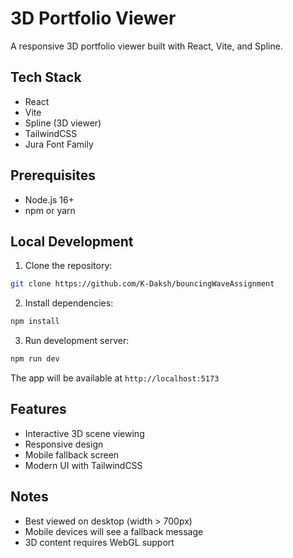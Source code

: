 # 3D Portfolio Viewer

A responsive 3D portfolio viewer built with React, Vite, and Spline.

## Tech Stack

- React
- Vite
- Spline (3D viewer)
- TailwindCSS
- Jura Font Family

## Prerequisites

- Node.js 16+
- npm or yarn

## Local Development

1. Clone the repository:

```bash
git clone https://github.com/K-Daksh/bouncingWaveAssignment
```

2. Install dependencies:

```bash
npm install
```

3. Run development server:

```bash
npm run dev
```

The app will be available at `http://localhost:5173`

## Features

- Interactive 3D scene viewing
- Responsive design
- Mobile fallback screen
- Modern UI with TailwindCSS

## Notes

- Best viewed on desktop (width > 700px)
- Mobile devices will see a fallback message
- 3D content requires WebGL support
